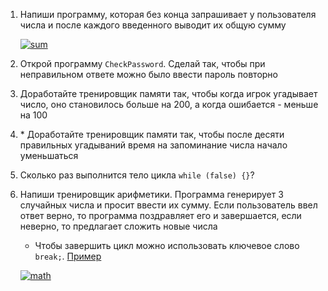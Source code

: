 1. Напиши программу, которая без конца запрашивает у пользователя числа и после каждого введенного выводит их общую сумму

   [![sum](https://camo.githubusercontent.com/3f2205851ec24f6a0cc56e8fdd5a18f12d1cc801/68747470733a2f2f6170692e6d6f6e6f736e61702e636f6d2f7270632f66696c652f646f776e6c6f61643f69643d687674304c73553731426236765461644976393239585657546c4d4f5037)](https://camo.githubusercontent.com/3f2205851ec24f6a0cc56e8fdd5a18f12d1cc801/68747470733a2f2f6170692e6d6f6e6f736e61702e636f6d2f7270632f66696c652f646f776e6c6f61643f69643d687674304c73553731426236765461644976393239585657546c4d4f5037)

2. Открой программу `CheckPassword`. Сделай так, чтобы при неправильном ответе можно было ввести пароль повторно

3. Доработайте тренировщик памяти так, чтобы когда игрок угадывает число, оно становилось больше на 200, а когда ошибается - меньше на 100

4. \* Доработайте тренировщик памяти так, чтобы после десяти правильных угадываний время на запоминание числа начало уменьшаться

5. Сколько раз выполнится тело цикла `while (false) {}`?

6. Напиши тренировщик арифметики. Программа генерирует 3 случайных числа и просит ввести их сумму. Если пользователь ввел ответ верно, то программа поздравляет его и завершается, если неверно, то предлагает сложить новые числа

   - Чтобы завершить цикл можно использовать ключевое слово `break;`. [Пример](https://gist.github.com/Simplifier/b36f425481693b57d941d88c4747df90)

   [![math](https://camo.githubusercontent.com/a56f71abcfd528e6927222fb6765a6734c37a83f/68747470733a2f2f6170692e6d6f6e6f736e61702e636f6d2f7270632f66696c652f646f776e6c6f61643f69643d4276677a36337a32796d4d694c673868565173647248396b463944555361)](https://camo.githubusercontent.com/a56f71abcfd528e6927222fb6765a6734c37a83f/68747470733a2f2f6170692e6d6f6e6f736e61702e636f6d2f7270632f66696c652f646f776e6c6f61643f69643d4276677a36337a32796d4d694c673868565173647248396b463944555361)

